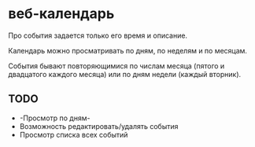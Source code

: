 веб-календарь
=============

Про события задается только его время и описание.

Календарь можно просматривать по дням, по неделям и по месяцам.

События бывают повторяющимися по числам месяца (пятого и двадцатого
каждого месяца) или по дням недели (каждый вторник).


TODO
----

* -Просмотр по дням-
* Возможность редактировать/удалять события
* Просмотр списка всех событий